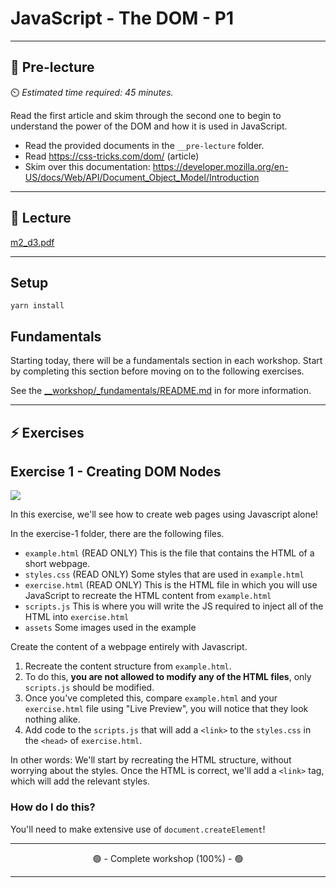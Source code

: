 # JavaScript - The DOM - P1

---

## 🦊 Pre-lecture

⏲️ _Estimated time required: 45 minutes._

Read the first article and skim through the second one to begin to understand the power of the DOM and how it is used in JavaScript.

- Read the provided documents in the `__pre-lecture` folder.
- Read https://css-tricks.com/dom/ (article)
- Skim over this documentation: https://developer.mozilla.org/en-US/docs/Web/API/Document_Object_Model/Introduction

---

## 🦉 Lecture

[m2_d3.pdf](__lecture/m2_d3.pdf)

---

## Setup

```
yarn install
```

## Fundamentals

Starting today, there will be a fundamentals section in each workshop. Start by completing this section before moving on to the following exercises.

See the [\_\_workshop/\_fundamentals/README.md](./workshop/_fundamentals/README.md) in for more information.

---

## ⚡ Exercises

## Exercise 1 - Creating DOM Nodes

<img src="./__lecture/assets/exercise-1.png" />

In this exercise, we'll see how to create web pages using Javascript alone!

In the exercise-1 folder, there are the following files.

- `example.html` (READ ONLY) This is the file that contains the HTML of a short webpage.
- `styles.css` (READ ONLY) Some styles that are used in `example.html`
- `exercise.html` (READ ONLY) This is the HTML file in which you will use JavaScript to recreate the HTML content from `example.html`
- `scripts.js` This is where you will write the JS required to inject all of the HTML into `exercise.html`
- `assets` Some images used in the example

Create the content of a webpage entirely with Javascript.

1. Recreate the content structure from `example.html`.
2. To do this, **you are not allowed to modify any of the HTML files**, only `scripts.js` should be modified.
3. Once you've completed this, compare `example.html` and your `exercise.html` file using "Live Preview", you will notice that they look nothing alike.
4. Add code to the `scripts.js` that will add a `<link>` to the `styles.css` in the `<head>` of `exercise.html`.

In other words: We'll start by recreating the HTML structure, without worrying about the styles. Once the HTML is correct, we'll add a `<link>` tag, which will add the relevant styles.

### How do I do this?

You'll need to make extensive use of `document.createElement`!

---

<center>🟢 - Complete workshop (100%) - 🟢</center>

---

